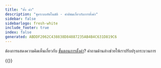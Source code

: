 ```yaml
---
title: "ตั้ง ค่า"
description: "ชุดระบบอัตโนมัติ - คําติชมเกี่ยวกับการตั้งค่า"
sidebar: false
sidebarlogo: fresh-white
include_footer: true
index: false
generated: ABDDF2062C438838D84887235AB4B4C631D819C6
---
```


ต้องการแสดงความคิดเห็นเกี่ยวกับ [ขั้นตอนการตั้งค่า](/th/get-started/setup)? คําถามด้านล่างช่วยให้เราปรับปรุงกระบวนการ

{{<questions name="/content/th/get-started/setup-feedback.json" completed="โปรดทําตามขั้นตอนการตั้งค่าให้เสร็จสิ้น" showNavigationButtons=true locale="th">}}
